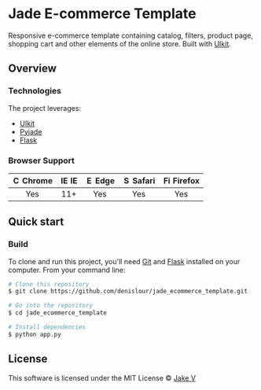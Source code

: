 # Jade E-commerce Template

Responsive e-commerce template containing catalog, filters, product page, shopping cart and other elements of the online store. Built with [UIkit](https://getuikit.com).

## Overview

### Technologies

The project leverages:

- [UIkit](https://github.com/uikit/uikit)
- [Pyjade](https://github.com/syrusakbary/pyjade)
- [Flask](https://github.com/pallets/flask)

### Browser Support
| <img src="https://user-images.githubusercontent.com/1215767/34348387-a2e64588-ea4d-11e7-8267-a43365103afe.png" alt="Chrome" width="16px" height="16px" /> Chrome | <img src="https://user-images.githubusercontent.com/1215767/34348590-250b3ca2-ea4f-11e7-9efb-da953359321f.png" alt="IE" width="16px" height="16px" /> IE | <img src="https://user-images.githubusercontent.com/1215767/34348380-93e77ae8-ea4d-11e7-8696-9a989ddbbbf5.png" alt="Edge" width="16px" height="16px" /> Edge | <img src="https://user-images.githubusercontent.com/1215767/34348394-a981f892-ea4d-11e7-9156-d128d58386b9.png" alt="Safari" width="16px" height="16px" /> Safari | <img src="https://user-images.githubusercontent.com/1215767/34348383-9e7ed492-ea4d-11e7-910c-03b39d52f496.png" alt="Firefox" width="16px" height="16px" /> Firefox |
| :---------: | :---------: | :---------: | :---------: | :---------: |
| Yes | 11+ | Yes | Yes | Yes |

## Quick start

### Build

To clone and run this project, you'll need [Git](https://git-scm.com) and [Flask](https://flask.palletsprojects.com/en/1.1.x/) installed on your computer. From your command line:

```bash
# Clone this repository
$ git clone https://github.com/denislour/jade_ecommerce_template.git

# Go into the repository
$ cd jade_ecommerce_template 

# Install dependencies
$ python app.py
```

## License

This software is licensed under the MIT License © [Jake V](https://github.com/denislour)
